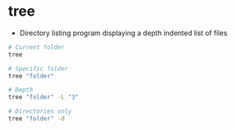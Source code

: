 # tree

- Directory listing program displaying a depth indented list of files

```sh
# Current folder
tree

# Specific folder
tree "folder"

# Depth
tree "folder" -L "3"

# Directories only
tree "folder" -d
```
